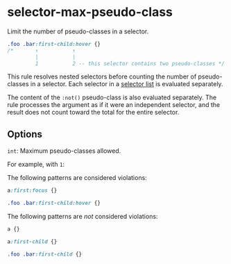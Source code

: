 # selector-max-pseudo-class

Limit the number of pseudo-classes in a selector.

```css
.foo .bar:first-child:hover {}
/*       ↑           ↑
         |           |
         1           2 -- this selector contains two pseudo-classes */
```
This rule resolves nested selectors before counting the number of pseudo-classes in a selector. Each selector in a [selector list](https://www.w3.org/TR/selectors4/#selector-list) is evaluated separately.

The content of the `:not()` pseudo-class is also evaluated separately. The rule processes the argument as if it were an independent selector, and the result does not count toward the total for the entire selector.

## Options

`int`: Maximum pseudo-classes allowed.

For example, with `1`:

The following patterns are considered violations:

```css
a:first:focus {}
```

```css
.foo .bar:first-child:hover {}
```

The following patterns are *not* considered violations:

```css
a {}
```

```css
a:first-child {}
```

```css
.foo .bar:first-child {}
```

